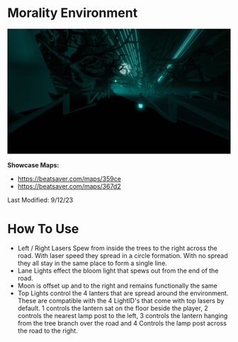 # Morality Environment
![Morality Environment](Morality.png)

**Showcase Maps:**
- https://beatsaver.com/maps/359ce
- https://beatsaver.com/maps/367d2

Last Modified: 9/12/23

# How To Use

- Left / Right Lasers Spew from inside the trees to the right across the road. With laser speed they spread in a circle formation. With no spread they all stay in the same place to form a single line.
- Lane Lights effect the bloom light that spews out from the end of the road.
- Moon is offset up and to the right and remains functionally the same
- Top Lights control the 4 lanters that are spread around the environment. These are compatible with the 4 LightID's that come with top lasers by default. 1 controls the lantern sat on the floor beside the player, 2 controls the nearest lamp post to the left, 3 controls the lantern hanging from the tree branch over the road and 4 Controls the lamp post across the road to the right.